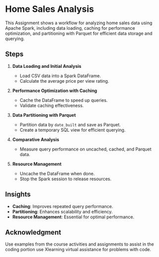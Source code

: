 # Home Sales Analysis

This Assignment shows a workflow for analyzing home sales data using Apache Spark, including data loading, caching for performance optimization, 
and partitioning with Parquet for efficient data storage and querying.

## Steps

1. **Data Loading and Initial Analysis**
    - Load CSV data into a Spark DataFrame.
    - Calculate the average price per view rating.

2. **Performance Optimization with Caching**
    - Cache the DataFrame to speed up queries.
    - Validate caching effectiveness.

3. **Data Partitioning with Parquet**
    - Partition data by `date_built` and save as Parquet.
    - Create a temporary SQL view for efficient querying.

4. **Comparative Analysis**
    - Measure query performance on uncached, cached, and Parquet data.

5. **Resource Management**
    - Uncache the DataFrame when done.
    - Stop the Spark session to release resources.


## Insights

- **Caching**: Improves repeated query performance.
- **Partitioning**: Enhances scalability and efficiency.
- **Resource Management**: Essential for optimal performance.

## Acknowledgment
Use examples from the course activities and assignments  to assist in the coding portion
use Xlearning virtual assistance for problems with code.
